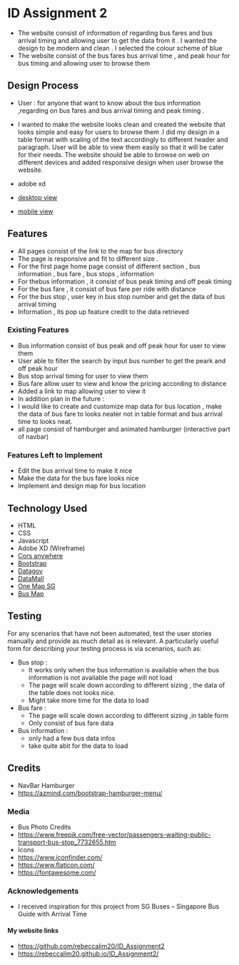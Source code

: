 # ID Assignment 2 
- The website consist of information of regarding bus fares and bus arrival timing and allowing user to get the data from it . I wanted the design to be modern and clean . I selected the colour scheme of blue  
- The website consist of the bus fares  bus arrival time , and peak hour for bus timing and allowing user to browse them

## Design Process
- User : for anyone that want to know about the bus information ,regarding on bus fares and bus arrival timing and peak timing .

- I wanted to make the website looks clean and created the website that looks simple and easy for users to browse them .I did my design in a table format with scaling of the text accordingly to different header and paragraph. User will be able to view them easily  so that it will be cater for their needs. The website should be able to browse on web on different devices  and added responsive design when user browse the website.
- adobe xd 
- [desktop view](https://xd.adobe.com/view/47eef7d8-fc5c-449a-b4b5-5fb9c27bb40a-12bd/)
- [mobile view](https://xd.adobe.com/view/d2073abd-6303-46d2-b035-e8a6d42df68d-8754/)

## Features
- All pages consist of the link to the map for bus directory 
- The page is responsive and fit to different size .
- For the first page home page consist of different section , bus information , bus fare , bus stops , information
- For thebus information , it consist of  bus peak timing and off peak timing
-  For the bus fare , it consist of bus fare per ride with distance
- For the bus stop , user key in bus stop number and get the data of bus arrival timing 
- Information , its pop up feature credit to the data retrieved

### Existing Features
- Bus information consist of bus peak and off peak hour for user to view them
- User able to filter the search by input bus number to get the peark and off peak hour
- Bus stop arrival timing for user to view them 
- Bus fare allow user to view and know the pricing according to distance
- Added a link to map allowing user to view it 
- In addition plan in the future :
- I would like to create and customize map data for bus location , make the data of bus fare to looks neater not in table format and bus arrival time to looks neat.
- all page consist of hamburger and animated hamburger (interactive part of navbar)

### Features Left to Implement
- Edit the bus arrival time to make it nice 
- Make the data for the bus fare looks nice
- Implement and design map for bus location


## Technology Used 
- HTML
- CSS
- Javascript
- Adobe XD (Wireframe)
- [Cors anywhere](https://github.com/Rob--W/cors-anywhere)
- [Bootstrap](https://getbootstrap.com/)
- [Datagov](https://data.gov.sg/)
- [DataMall](https://www.mytransport.sg/content/mytransport/home/dataMall.html)
- [One Map SG](https://www.onemap.sg/home/)
- [Bus Map](https://github.com/cheeaun/busrouter-sg)


## Testing

For any scenarios that have not been automated, test the user stories manually and provide as much detail as is relevant. A particularly useful form for describing your testing process is via scenarios, such as:

- Bus stop :
  - It works only when the bus information is available when the bus information is not available the page will not load
  - The page will scale down according to different sizing , the data of the table does not looks nice.
  - Might take more time for the data to load 
- Bus fare  :
  - The page will scale down according to different sizing ,in table form
  - Only consist of bus fare data
- Bus information :
  - only had a few bus data infos 
  - take quite abit for the data to load

## Credits
- NavBar Hamburger
- https://azmind.com/bootstrap-hamburger-menu/


### Media
- Bus Photo Credits 
- https://www.freepik.com/free-vector/passengers-waiting-public-transport-bus-stop_7732655.htm
- Icons
- https://www.iconfinder.com/
- https://www.flaticon.com/
- https://fontawesome.com/

### Acknowledgements
- I received inspiration for this project from SG Buses – Singapore Bus Guide with Arrival Time


#### My website links 
- https://github.com/rebeccalim20/ID_Assignment2
- https://rebeccalim20.github.io/ID_Assignment2/
